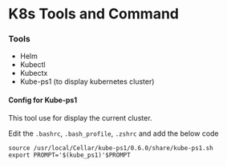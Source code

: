 # K8s Tools and Command

### Tools

- Helm
- Kubectl
- Kubectx
- Kube-ps1 (to display kubernetes cluster)

#### Config for Kube-ps1

This tool use for display the current cluster.

Edit the `.bashrc`, `.bash_profile`, `.zshrc` and add the below code

```text
source /usr/local/Cellar/kube-ps1/0.6.0/share/kube-ps1.sh
export PROMPT='$(kube_ps1)'$PROMPT
```



